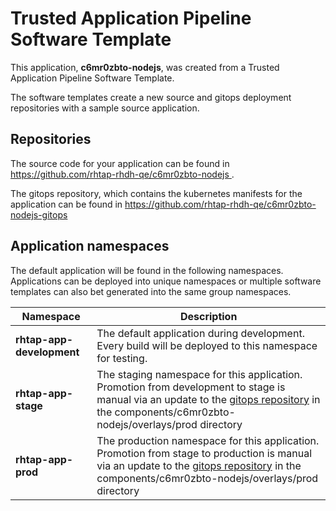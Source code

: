 # Trusted Application Pipeline Software Template

This application, **c6mr0zbto-nodejs**, was created from a Trusted Application Pipeline Software Template.

The software templates create a new source and gitops deployment repositories with a sample source application. 

## Repositories

The source code for your application can be found in [https://github.com/rhtap-rhdh-qe/c6mr0zbto-nodejs ](https://github.com/rhtap-rhdh-qe/c6mr0zbto-nodejs ).
 
The gitops repository, which contains the kubernetes manifests for the application can be found in 
[https://github.com/rhtap-rhdh-qe/c6mr0zbto-nodejs-gitops ](https://github.com/rhtap-rhdh-qe/c6mr0zbto-nodejs-gitops ) 

## Application namespaces 

The default application will be found in the following namespaces. Applications can be deployed into unique namespaces or multiple software templates can also bet generated into the same group namespaces.  

|  Namespace   |  Description   |  
| -------- | -------- |   
| **rhtap-app-development** | The default application during development. Every build will be deployed to this namespace for testing. | 
| **rhtap-app-stage** | The staging namespace for this application. Promotion from development to stage is manual via an update to the [gitops repository](https://github.com/rhtap-rhdh-qe/c6mr0zbto-nodejs-gitops ) in the components/c6mr0zbto-nodejs/overlays/prod directory |  
| **rhtap-app-prod** | The production namespace for this application. Promotion from stage to production is manual via an update to the [gitops repository](https://github.com/rhtap-rhdh-qe/c6mr0zbto-nodejs-gitops ) in the components/c6mr0zbto-nodejs/overlays/prod directory | 